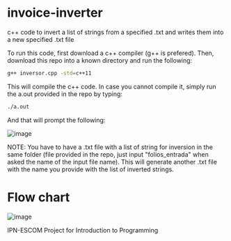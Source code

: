 # invoice-inverter
c++ code to invert a list of strings from a specified .txt and writes them into a new specified .txt file

To run this code, first download a c++ compiler (g++ is prefered). Then, download this repo into a known directory and run the following:

```sh
g++ inversor.cpp -std=c++11 
```
This will compile the c++ code. In case you cannot compile it, simply run the a.out provided in the repo by typing: 

```sh
./a.out 
```

And that will prompt the following:

![image](https://user-images.githubusercontent.com/55115748/111920928-6965d000-8a57-11eb-9ee7-8365bedea10c.png)

NOTE: You have to have a .txt file with a list of string for inversion in the same folder (file provided in the repo, just input "folios_entrada" when asked the name of the input file name). This will generate another .txt file with the name you provide with the list of inverted strings.

# Flow chart
![image](https://user-images.githubusercontent.com/55115748/111921209-ea719700-8a58-11eb-9041-c109bf2327e5.png)


IPN-ESCOM Project for Introduction to Programming
